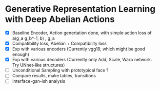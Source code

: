 # Generative Representation Learning with Deep Abelian Actions

- [x] Baseline Encoder, Action genertation done, with simple action loss of a(g_a g_b^-1, b) , g_a
- [x] Compatibility loss, Abelian + Compatibility loss
- [x] Exp with various encoders (Currently vgg19, which might be good enough)
- [x] Exp with various decoders (Currently only Add, Scale, Warp network. Try UNnet-like structures)
- [ ] Unconditional Sampling with prototypical face ?
- [ ] Compare results, make tables, transitions
- [ ] Interface-gan-ish analysis
